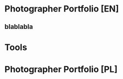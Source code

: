 Photographer Portfolio [EN]
======================

blablabla
----------------------

Tools
======================














Photographer Portfolio [PL]
======================
